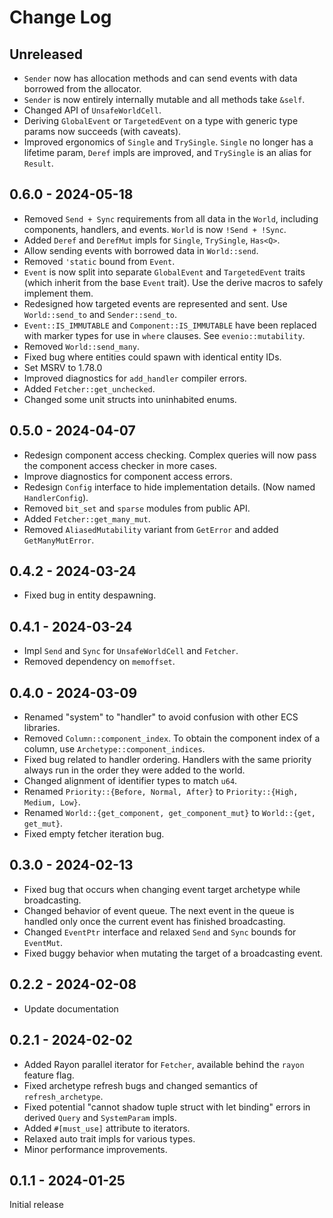 # Change Log

## Unreleased

- `Sender` now has allocation methods and can send events with data borrowed from the allocator.
- `Sender` is now entirely internally mutable and all methods take `&self`.
- Changed API of `UnsafeWorldCell`.
- Deriving `GlobalEvent` or `TargetedEvent` on a type with generic type params now succeeds (with caveats).
- Improved ergonomics of `Single` and `TrySingle`. `Single` no longer has a lifetime param, `Deref` impls are improved, and `TrySingle` is an alias for `Result`.

## 0.6.0 - 2024-05-18

- Removed `Send + Sync` requirements from all data in the `World`, including components, handlers, and events. `World` is now `!Send + !Sync`.
- Added `Deref` and `DerefMut` impls for `Single`, `TrySingle`, `Has<Q>`.
- Allow sending events with borrowed data in `World::send`.
- Removed `'static` bound from `Event`.
- `Event` is now split into separate `GlobalEvent` and `TargetedEvent` traits (which inherit from the base `Event` trait). Use the derive macros to safely implement them.
- Redesigned how targeted events are represented and sent. Use `World::send_to` and `Sender::send_to`.
- `Event::IS_IMMUTABLE` and `Component::IS_IMMUTABLE` have been replaced with marker types for use in `where` clauses. See `evenio::mutability`.
- Removed `World::send_many`.
- Fixed bug where entities could spawn with identical entity IDs.
- Set MSRV to 1.78.0
- Improved diagnostics for `add_handler` compiler errors.
- Added `Fetcher::get_unchecked`.
- Changed some unit structs into uninhabited enums.

## 0.5.0 - 2024-04-07

- Redesign component access checking. Complex queries will now pass the component access checker in more cases.
- Improve diagnostics for component access errors.
- Redesign `Config` interface to hide implementation details. (Now named `HandlerConfig`).
- Removed `bit_set` and `sparse` modules from public API.
- Added `Fetcher::get_many_mut`.
- Removed `AliasedMutability` variant from `GetError` and added `GetManyMutError`.

## 0.4.2 - 2024-03-24

- Fixed bug in entity despawning.

## 0.4.1 - 2024-03-24

- Impl `Send` and `Sync` for `UnsafeWorldCell` and `Fetcher`.
- Removed dependency on `memoffset`.

## 0.4.0 - 2024-03-09

- Renamed "system" to "handler" to avoid confusion with other ECS libraries.
- Removed `Column::component_index`. To obtain the component index of a column, use `Archetype::component_indices`.
- Fixed bug related to handler ordering. Handlers with the same priority always run in the order they were added to the world.
- Changed alignment of identifier types to match `u64`.
- Renamed `Priority::{Before, Normal, After}` to `Priority::{High, Medium, Low}`.
- Renamed `World::{get_component, get_component_mut}` to `World::{get, get_mut}`.
- Fixed empty fetcher iteration bug.

## 0.3.0 - 2024-02-13

- Fixed bug that occurs when changing event target archetype while broadcasting.
- Changed behavior of event queue. The next event in the queue is handled only once the current event has finished broadcasting.
- Changed `EventPtr` interface and relaxed `Send` and `Sync` bounds for `EventMut`.
- Fixed buggy behavior when mutating the target of a broadcasting event.

## 0.2.2 - 2024-02-08

- Update documentation

## 0.2.1 - 2024-02-02

- Added Rayon parallel iterator for `Fetcher`, available behind the `rayon` feature flag.
- Fixed archetype refresh bugs and changed semantics of `refresh_archetype`.
- Fixed potential "cannot shadow tuple struct with let binding" errors in derived `Query` and `SystemParam` impls.
- Added `#[must_use]` attribute to iterators.
- Relaxed auto trait impls for various types.
- Minor performance improvements.

## 0.1.1 - 2024-01-25

Initial release
